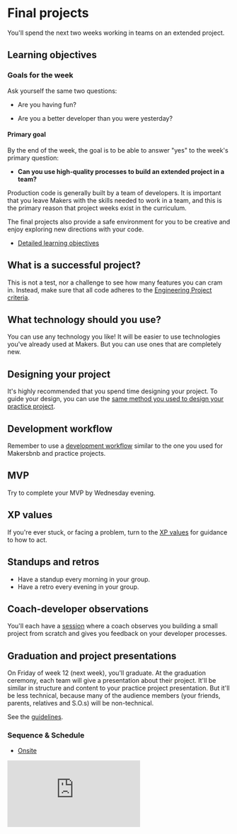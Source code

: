 # Final projects

You'll spend the next two weeks working in teams on an extended project.

## Learning objectives

### Goals for the week

Ask yourself the same two questions:

* Are you having fun?

* Are you a better developer than you were yesterday?

#### Primary goal

By the end of the week, the goal is to be able to answer "yes" to the week's primary question:

* **Can you use high-quality processes to build an extended project in a team?**

Production code is generally built by a team of developers. It is important that you leave Makers with the skills needed to work in a team, and this is the primary reason that project weeks exist in the curriculum.

The final projects also provide a safe environment for you to be creative and enjoy exploring new directions with your code.

* [Detailed learning objectives](https://github.com/makersacademy/course/blob/master/practice_project_week/learning_objectives.md)

## What is a successful project?

This is not a test, nor a challenge to see how many features you can cram in. Instead, make sure that all code adheres to the [Engineering Project criteria](./project_criteria.md).

## What technology should you use?

You can use any technology you like! It will be easier to use technologies you've already used at Makers.  But you can use ones that are completely new.

## Designing your project

It's highly recommended that you spend time designing your project.  To guide your design, you can use the [same method you used to design your practice project](../practice_project_week/project_design_workshop.md).

## Development workflow

Remember to use a [development workflow](https://github.com/makersacademy/course/blob/master/pills/development_workflow.md) similar to the one you used for Makersbnb and practice projects.

## MVP

Try to complete your MVP by Wednesday evening.

## XP values

If you're ever stuck, or facing a problem, turn to the [XP values](http://www.extremeprogramming.org/values.html) for guidance to how to act.

## Standups and retros

* Have a standup every morning in your group.
* Have a retro every evening in your group.

## Coach-developer observations

You'll each have a [session](../pills/coach_developer_observation.md) where a coach observes you building a small project from scratch and gives you feedback on your developer processes.

## Graduation and project presentations

On Friday of week 12 (next week), you'll graduate.  At the graduation ceremony, each team will give a presentation about their project.  It'll be similar in structure and content to your practice project presentation.  But it'll be less technical, because many of the audience members (your friends, parents, relatives and S.O.s) will be non-technical.

See the [guidelines](../pills/final_project_presentations.md).

### Sequence & Schedule
* [Onsite](../sequence/onsite/final_projects.md)


![Tracking pixel](https://githubanalytics.herokuapp.com/course/final_projects/README.md)
